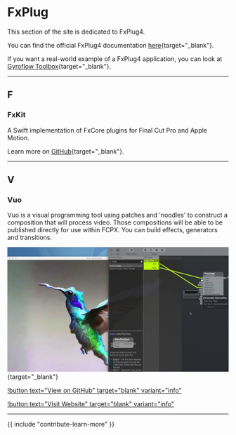 # FxPlug

This section of the site is dedicated to FxPlug4.

You can find the official FxPlug4 documentation [here](https://developer.apple.com/documentation/professional_video_applications/fxplug){target="_blank"}.

If you want a real-world example of a FxPlug4 application, you can look at [Gyroflow Toolbox](https://github.com/latenitefilms/gyroflowtoolbox/){target="_blank"}.

---

## F

### FxKit

A Swift implementation of FxCore plugins for Final Cut Pro and Apple Motion.

Learn more on [GitHub](https://github.com/jslinker/FxKit){target="_blank"}.

---

## V

### Vuo

Vuo is a visual programming tool using patches and 'noodles' to construct a composition that will process video. Those compositions will be able to be published directly for use within FCPX. You can build effects, generators and transitions.

[![](/static/yt-vuo.jpg)](https://www.youtube.com/watch?v=bXuDaWpSbiE){target="_blank"}

[!button text="View on GitHub" target="blank" variant="info"](https://github.com/vuo/vuo)

[!button text="Visit Website" target="blank" variant="info"](https://vuo.org/why-choose-vuo)

---

{{ include "contribute-learn-more" }}
